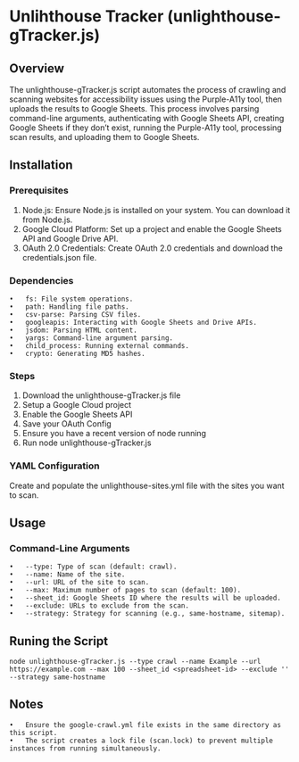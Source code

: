 # Unlihthouse Tracker (unlighthouse-gTracker.js)

## Overview

The unlighthouse-gTracker.js script automates the process of crawling and scanning websites for accessibility issues using the Purple-A11y tool, then uploads the results to Google Sheets. This process involves parsing command-line arguments, authenticating with Google Sheets API, creating Google Sheets if they don’t exist, running the Purple-A11y tool, processing scan results, and uploading them to Google Sheets.

## Installation

### Prerequisites

1. Node.js: Ensure Node.js is installed on your system. You can download it from Node.js.
1. Google Cloud Platform: Set up a project and enable the Google Sheets API and Google Drive API.
1. OAuth 2.0 Credentials: Create OAuth 2.0 credentials and download the credentials.json file.

### Dependencies

	•	fs: File system operations.
	•	path: Handling file paths.
	•	csv-parse: Parsing CSV files.
	•	googleapis: Interacting with Google Sheets and Drive APIs.
	•	jsdom: Parsing HTML content.
	•	yargs: Command-line argument parsing.
	•	child_process: Running external commands.
	•	crypto: Generating MD5 hashes.

### Steps

1. Download the unlighthouse-gTracker.js file
1. Setup a Google Cloud project
1. Enable the Google Sheets API
1. Save your OAuth Config
1. Ensure you have a recent version of node running
1. Run node unlighthouse-gTracker.js

### YAML Configuration

Create and populate the unlighthouse-sites.yml file with the sites you want to scan.

## Usage

### Command-Line Arguments

	•	--type: Type of scan (default: crawl).
	•	--name: Name of the site.
	•	--url: URL of the site to scan.
	•	--max: Maximum number of pages to scan (default: 100).
	•	--sheet_id: Google Sheets ID where the results will be uploaded.
	•	--exclude: URLs to exclude from the scan.
	•	--strategy: Strategy for scanning (e.g., same-hostname, sitemap).

## Runing the Script
`node unlighthouse-gTracker.js --type crawl --name Example --url https://example.com --max 100 --sheet_id <spreadsheet-id> --exclude '' --strategy same-hostname`

## Notes

	•	Ensure the google-crawl.yml file exists in the same directory as this script.
	•	The script creates a lock file (scan.lock) to prevent multiple instances from running simultaneously.
